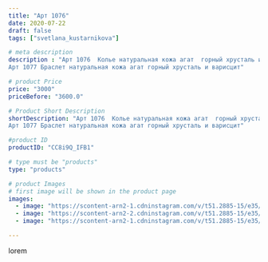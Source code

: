 ```yaml
---
title: "Арт 1076"
date: 2020-07-22
draft: false
tags: ["svetlana_kustarnikova"]

# meta description
description : "Арт 1076  Колье натуральная кожа агат  горный хрусталь и варисцит 
Арт 1077 Браслет натуральная кожа агат горный хрусталь и варисцит"

# product Price
price: "3000"
priceBefore: "3600.0"

# Product Short Description
shortDescription: "Арт 1076  Колье натуральная кожа агат  горный хрусталь и варисцит 
Арт 1077 Браслет натуральная кожа агат горный хрусталь и варисцит"

#product ID
productID: "CC8i9Q_IFB1"

# type must be "products"
type: "products"

# product Images
# first image will be shown in the product page
images:
  - image: "https://scontent-arn2-1.cdninstagram.com/v/t51.2885-15/e35/110314043_328062451900761_5496516786692997220_n.jpg?se=7&tp=1&_nc_ht=scontent-arn2-1.cdninstagram.com&_nc_cat=109&_nc_ohc=w1tdkyBqbzwAX9PdfKK&ccb=7-4&oh=24f9a239df53cc88f9250d92ac93d986&oe=6083A597&ig_cache_key=MjM1ODkxNDA0MDI2NDI5MTA2Mg%3D%3D.2-ccb7-4"
  - image: "https://scontent-arn2-2.cdninstagram.com/v/t51.2885-15/e35/115719219_278869726539840_4236878761928175100_n.jpg?se=7&tp=1&_nc_ht=scontent-arn2-2.cdninstagram.com&_nc_cat=100&_nc_ohc=3r_-wpPFlfEAX_mUpTz&ccb=7-4&oh=dc63341acd7cd174a6a00aca4c053447&oe=60833F35&ig_cache_key=MjM1ODkxNDA0MDI4MDk2NjI3Nw%3D%3D.2-ccb7-4"
  - image: "https://scontent-arn2-1.cdninstagram.com/v/t51.2885-15/e35/111808108_235683627397342_2933932682452287501_n.jpg?se=8&tp=1&_nc_ht=scontent-arn2-1.cdninstagram.com&_nc_cat=110&_nc_ohc=spDSWl36SOMAX8vWfZ6&ccb=7-4&oh=2256d3ff38f3a0de5074d01b17a2f079&oe=60832804&ig_cache_key=MjM1ODkxNDA0MDI3MjU1ODExNg%3D%3D.2-ccb7-4"

---
```

lorem
